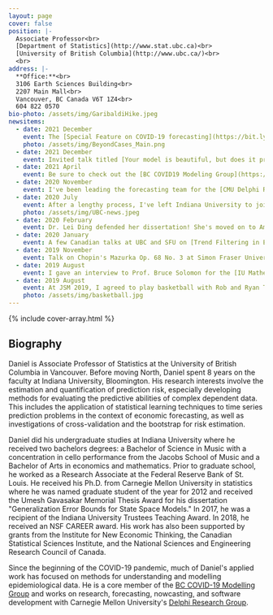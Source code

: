 ```yaml
---
layout: page
cover: false
position: |-
  Associate Professor<br>
  [Department of Statistics](http://www.stat.ubc.ca)<br>
  [University of British Columbia](http://www.ubc.ca/)<br>
  <br>
address: |-
  **Office:**<br>
  3106 Earth Sciences Building<br>
  2207 Main Mall<br>
  Vancouver, BC Canada V6T 1Z4<br>
  604 822 0570
bio-photo: /assets/img/GaribaldiHike.jpeg
newsitems:
  - date: 2021 December
    event: The [Special Feature on COVID-19 forecasting](https://bit.ly/31XOJKe) has appeared in PNAS!
    photo: /assets/img/BeyondCases_Main.png
  - date: 2021 December
    event: Invited talk titled [Your model is beautiful, but does it predict?](https://dajmcdon.github.io/dsges) for the NeurIPS Workshop ["I Can't Believe It's Not Better"](https://i-cant-believe-its-not-better.github.io/neurips2021/). 
  - date: 2021 April
    event: Be sure to check out the [BC COVID19 Modeling Group](https://bccovid-19group.ca) reports on the status of the province.
  - date: 2020 November
    event: I've been leading the forecasting team for the [CMU Delphi Research](https://delphi.cmu.edu) Group's COVID19 efforts. 
  - date: 2020 July 
    event: After a lengthy process, I've left Indiana University to join [Tamara Mitchell](https://tamaraleemitchell.github.io) at UBC. I'm ecstatic to join a fantastic department with many wonderful new colleagues, but I'll be sad to say good bye to many others. If you're facing academic partner issues and are interested in my thoughts, drop me a line.
    photo: /assets/img/UBC-news.jpeg
  - date: 2020 February 
    event: Dr. Lei Ding defended her dissertation! She's moved on to Amazon in Seattle. 
  - date: 2020 January
    event: A few Canadian talks at UBC and SFU on [Trend Filtering in Exponential Families](https://dajmcdon.github.io/assets/research/talks/ExpFam-research-169.pdf).
  - date: 2019 November
    event: Talk on Chopin's Mazurka Op. 68 No. 3 at Simon Fraser University. Slides are viewable [here](https://dajmcdon.github.io/mazurka-talk-2019/chopin-talk-2019.html). 
  - date: 2019 August
    event: I gave an interview to Prof. Bruce Solomon for the [IU Mathematics Alumni Newsletter](https://math.indiana.edu/documents/newsletters/AlumniNewsletter2019.pdf).
  - date: 2019 August
    event: At JSM 2019, I agreed to play basketball with Rob and Ryan Tibshirani and [Dave Zhao](https://publish.illinois.edu/sdzhao/). Dave tried valiantly to make up for my lack of skills, but our team was no match for the Tibshiranis. We did make the cover of the 2019 October issue of [AMSTATNEWS](https://magazine.amstat.org/wp-content/uploads/2019/09/October-Amstat-News.pdf).
    photo: /assets/img/basketball.jpg
---
```


{% include cover-array.html %}


## Biography 

Daniel is Associate Professor of Statistics at the University of British Columbia in Vancouver. Before moving North, Daniel spent 8 years on the faculty at Indiana University, Bloomington. His research interests involve the estimation and quantification of prediction risk, especially developing methods for evaluating the predictive abilities of complex dependent data. This includes the application of statistical learning techniques to time series prediction problems in the context of economic forecasting, as well as investigations of cross-validation and the bootstrap for risk estimation.

Daniel did his undergraduate studies at Indiana University where he received two bachelors degrees: a Bachelor of Science in Music with a concentration in cello performance from the Jacobs School of Music and a Bachelor of Arts in economics and mathematics. Prior to graduate school, he worked as a Research Associate at the Federal Reserve Bank of St. Louis. He received his Ph.D. from Carnegie Mellon University in statistics where he was named graduate student of the year for 2012 and received the Umesh Gavasakar Memorial Thesis Award for his dissertation "Generalization Error Bounds for State Space Models." In 2017, he was a recipient of the Indiana University Trustees Teaching Award. In 2018, he received an NSF CAREER award. His work has also been supported by grants from the Institute for New Economic Thinking, the Canadian Statistical Sciences Institute, and the National Sciences and Engineering Research Council of Canada. 

Since the beginning of the COVID-19 pandemic, much of Daniel's applied work has focused on methods for understanding and modelling epidemiological data. He is a core member of the [BC COVID-19 Modelling Group](https://bccovid-19group.ca) and works on research, forecasting, nowcasting, and software development with Carnegie Mellon University's [Delphi Research Group](https://delphi.cmu.edu).
<!--
{% include recent-news.html members=page.newsitems %}
-->
